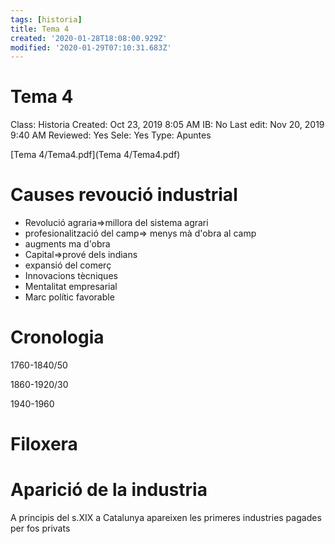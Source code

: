 ```yaml
---
tags: [historia]
title: Tema 4
created: '2020-01-28T18:08:00.929Z'
modified: '2020-01-29T07:10:31.683Z'
---
```


# Tema 4

Class: Historia
Created: Oct 23, 2019 8:05 AM
IB: No
Last edit: Nov 20, 2019 9:40 AM
Reviewed: Yes
Sele: Yes
Type: Apuntes

[Tema 4/Tema4.pdf](Tema 4/Tema4.pdf)
# Causes revoució industrial

- Revolució agraria⇒millora del sistema agrari
- profesionalització del camp⇒ menys mà d'obra al camp
- augments ma d'obra
- Capital⇒prové dels indians
- expansió del comerç
- Innovacions tècniques
- Mentalitat empresarial
- Marc polític favorable

# Cronologia

1760-1840/50

1860-1920/30

1940-1960

# Filoxera

# Aparició de la industria

A principis del s.XIX a Catalunya apareixen les primeres industries pagades per fos privats
